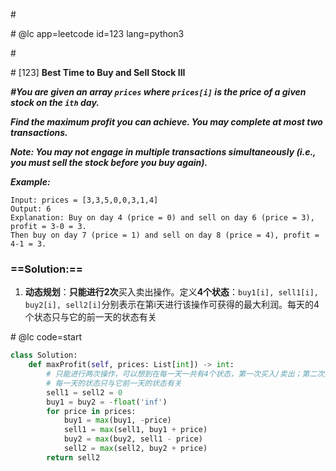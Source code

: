 \#

\# @lc app=leetcode id=123 lang=python3

\#

\# [123] **Best Time to Buy and Sell Stock III**

***\#You are given an array `prices` where `prices[i]` is the price of a given stock on the `ith` day.***

***Find the maximum profit you can achieve. You may complete at most two transactions.***

***Note: You may not engage in multiple transactions simultaneously (i.e., you must sell the stock before you buy again).***

***Example:***

```
Input: prices = [3,3,5,0,0,3,1,4]
Output: 6
Explanation: Buy on day 4 (price = 0) and sell on day 6 (price = 3), profit = 3-0 = 3.
Then buy on day 7 (price = 1) and sell on day 8 (price = 4), profit = 4-1 = 3.
```

### ==Solution:==

1. **动态规划**：**只能进行2次**买入卖出操作。定义**4个状态**：`buy1[i], sell1[i], buy2[i], sell2[i]`分别表示在第i天进行该操作可获得的最大利润。每天的4个状态只与它的前一天的状态有关

\# @lc code=start

```python
class Solution:
    def maxProfit(self, prices: List[int]) -> int:
        # 只能进行两次操作，可以想到在每一天一共有4个状态，第一次买入/卖出；第二次买入/卖出
        # 每一天的状态只与它前一天的状态有关 
        sell1 = sell2 = 0
        buy1 = buy2 = -float('inf')
        for price in prices: 
            buy1 = max(buy1, -price)
            sell1 = max(sell1, buy1 + price)
            buy2 = max(buy2, sell1 - price)
            sell2 = max(sell2, buy2 + price)
        return sell2
```


